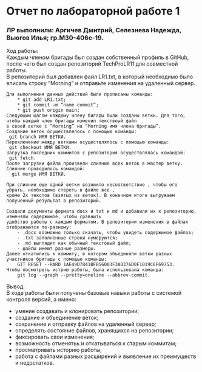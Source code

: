 # Отчет по лабораторной работе 1  
### ЛР выполнили: Аргичев Дмитрий, Селезнева Надежда, Вьюгов Илья; гр.М30-406с-19.  

Ход работы:  
    Каждым членом бригады был создан собственный профиль в GitHub, после чего был создан репозиторий TechProLR11 для совместной работы.  
    В репозиторий был добавлен файл LR1.txt, в который необходимо было вписать строку “Morning” и отправьте изменения на удаленный сервер. 

    Для выполнения данных действий были прописаны команды:  
        * git add LR1.txt;  
  	    * git commit –m “name commit”;  
  	    * git push origin main;  
    Следующим шагом каждому члену бигады были созданы ветки. Для того, чтобы каждый член бригады изменил текствоый файл  
    в своей ветке c “Morning” на “Morning имя члена бригады”.  
    Создание веток осуществлялось с помощью команды:  
     git branch ИМЯ ВЕТКИ.  
    Переключение между ветками осуществлялось с помощью команды:  
     git checkout ИМЯ ВЕТКИ.  
    Загрузка последних коммитов с репозитория осуществлялась командой:  
     git fetch.  
    После загрузки файла произвели слияние всех веток в мастер ветку. Слияние проводилось командой:  
      git merge ИМЯ ВЕТКИ.  

    При слиянии еще одной ветки возникло несоответствие , чтобы его убрать, необходимо стереть в файле все ,  
    кроме 2х текстов (взятых из веток). В конечном итоге выгружаем полученный результат в репозиторий.  

    Создали документы формата docx и txt и md и добавили их к репозиторию, изменяли содержимое, чтобы сравнить  
    удобство работы с каждым форматом. В репозитории изменения в файлах отображаются по-разному:  
        - .docx возможно только скачать, чтобы увидеть содержимое файлов;  
        - .txt заполненные строки нумеруются;  
        - .md выглядит как обычный текстовый файл;    
        - файлы имеют разные размеры.  
    Далее откатились к коммиту, в котором объединяли ветки разных участников бригады с помощью команды:  
        GIT RESET --HARD 1AE49D7841BFB56003F3A0376D0F1019C6F69753.
    Чтобы посмотреть истрию работы, была использована команда:
        git log --graph --pretty=oneline --abbrev-commit.
    
Вывод:    
В ходе работы были получены базовые навыки работы с системой контроля версий, а имено:  
- умение создавать и клонировать репозитории;  
- создание и объединение веток;  
- сохранение и отправку файлов на удаленный сервер;  
- определять состояние файлов, хранящихся на репозитории;  
- фиксировать свои изменения;  
- возможность отменятьь и откатываться к старым коммитам;  
- просматривать историю работы;  
- работа с файлами разных расширений и выявление их преимуществ и недостатков.  
